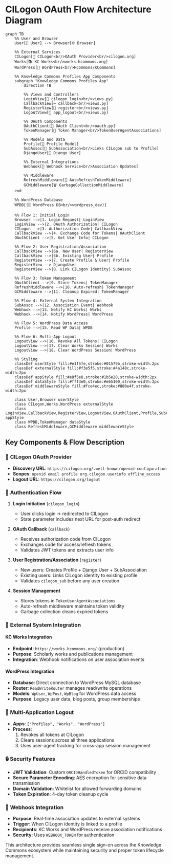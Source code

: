 # CILogon OAuth Flow Architecture Diagram

```mermaid
graph TB
    %% User and Browser
    User[👤 User] --> Browser[🌐 Browser]
    
    %% External Services
    CILogon[🔐 CILogon<br/>OAuth Provider<br/>cilogon.org]
    Works[📚 KC Works<br/>works.hcommons.org]
    WordPress[📝 WordPress<br/>HCommons/KCommons]
    
    %% Knowledge Commons Profiles App Components
    subgraph "Knowledge Commons Profiles App"
        direction TB
        
        %% Views and Controllers
        LoginView[🚪 cilogon_login<br/>views.py]
        CallbackView[↩️ callback<br/>views.py]
        RegisterView[📝 register<br/>views.py]
        LogoutView[🚪 app_logout<br/>views.py]
        
        %% OAuth Components
        OAuthClient[🔑 OAuth Client<br/>oauth.py]
        TokenManager[🎫 Token Manager<br/>TokenUserAgentAssociations]
        
        %% Models and Data
        Profile[👤 Profile Model]
        SubAssoc[🔗 SubAssociation<br/>Links CILogon sub to Profile]
        DjangoUser[👤 Django User]
        
        %% External Integrations
        Webhook[📡 Webhook Service<br/>Association Updates]
        
        %% Middleware
        RefreshMiddleware[🔄 AutoRefreshTokenMiddleware]
        GCMiddleware[🗑️ GarbageCollectionMiddleware]
    end
    
    %% WordPress Database
    WPDB[(🗄️ WordPress DB<br/>wordpress_dev)]
    
    %% Flow 1: Initial Login
    Browser -->|1. Login Request| LoginView
    LoginView -->|2. OAuth Authorization| CILogon
    CILogon -->|3. Authorization Code| CallbackView
    CallbackView -->|4. Exchange Code for Tokens| OAuthClient
    OAuthClient -->|5. Get User Info| CILogon
    
    %% Flow 2: User Registration/Association
    CallbackView -->|6a. New User| RegisterView
    CallbackView -->|6b. Existing User| Profile
    RegisterView -->|7. Create Profile & User| Profile
    RegisterView --> DjangoUser
    RegisterView -->|8. Link CILogon Identity| SubAssoc
    
    %% Flow 3: Token Management
    OAuthClient -->|9. Store Tokens| TokenManager
    RefreshMiddleware -->|10. Auto-refresh| TokenManager
    GCMiddleware -->|11. Cleanup Expired| TokenManager
    
    %% Flow 4: External System Integration
    SubAssoc -->|12. Association Event| Webhook
    Webhook -->|13. Notify KC Works| Works
    Webhook -->|14. Notify WordPress| WordPress
    
    %% Flow 5: WordPress Data Access
    Profile -->|15. Read WP Data| WPDB
    
    %% Flow 6: Multi-App Logout
    LogoutView -->|16. Revoke All Tokens| CILogon
    LogoutView -->|17. Clear Works Session| Works
    LogoutView -->|18. Clear WordPress Session| WordPress
    
    %% Styling
    classDef userStyle fill:#e1f5fe,stroke:#01579b,stroke-width:2px
    classDef externalStyle fill:#f3e5f5,stroke:#4a148c,stroke-width:2px
    classDef appStyle fill:#e8f5e8,stroke:#1b5e20,stroke-width:2px
    classDef dataStyle fill:#fff3e0,stroke:#e65100,stroke-width:2px
    classDef middlewareStyle fill:#fce4ec,stroke:#880e4f,stroke-width:2px
    
    class User,Browser userStyle
    class CILogon,Works,WordPress externalStyle
    class LoginView,CallbackView,RegisterView,LogoutView,OAuthClient,Profile,SubAssoc,DjangoUser,Webhook appStyle
    class WPDB,TokenManager dataStyle
    class RefreshMiddleware,GCMiddleware middlewareStyle
```

## Key Components & Flow Description

### 🔐 **CILogon OAuth Provider**
- **Discovery URL**: `https://cilogon.org/.well-known/openid-configuration`
- **Scopes**: `openid email profile org.cilogon.userinfo offline_access`
- **Logout URL**: `https://cilogon.org/logout`

### 🚀 **Authentication Flow**

1. **Login Initiation** (`cilogon_login`)
   - User clicks login → redirected to CILogon
   - State parameter includes next URL for post-auth redirect

2. **OAuth Callback** (`callback`)
   - Receives authorization code from CILogon
   - Exchanges code for access/refresh tokens
   - Validates JWT tokens and extracts user info

3. **User Registration/Association** (`register`)
   - New users: Creates Profile + Django User + SubAssociation
   - Existing users: Links CILogon identity to existing profile
   - Validates `cilogon_sub` before any user creation

4. **Session Management**
   - Stores tokens in `TokenUserAgentAssociations`
   - Auto-refresh middleware maintains token validity
   - Garbage collection cleans expired tokens

### 🔗 **External System Integration**

#### **KC Works Integration**
- **Endpoint**: `https://works.hcommons.org/` (production)
- **Purpose**: Scholarly works and publications management
- **Integration**: Webhook notifications on user association events

#### **WordPress Integration**
- **Database**: Direct connection to WordPress MySQL database
- **Router**: `ReadWriteRouter` manages read/write operations
- **Models**: `WpUser`, `WpPost`, `WpBlog` for WordPress data access
- **Purpose**: Legacy user data, blog posts, group memberships

### 🚪 **Multi-Application Logout**
- **Apps**: `["Profiles", "Works", "WordPress"]`
- **Process**: 
  1. Revokes all tokens at CILogon
  2. Clears sessions across all three applications
  3. Uses user-agent tracking for cross-app session management

### 🔒 **Security Features**
- **JWT Validation**: Custom `ORCIDHandledToken` for ORCID compatibility
- **Secure Parameter Encoding**: AES encryption for sensitive data transmission
- **Domain Validation**: Whitelist for allowed forwarding domains
- **Token Expiration**: 4-day token cleanup cycle

### 📡 **Webhook Integration**
- **Purpose**: Real-time association updates to external systems
- **Trigger**: When CILogon identity is linked to a profile
- **Recipients**: KC Works and WordPress receive association notifications
- **Security**: Uses `WEBHOOK_TOKEN` for authentication

This architecture provides seamless single sign-on across the Knowledge Commons ecosystem while maintaining security and proper token lifecycle management.
